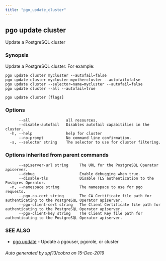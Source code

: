 ```yaml
---
title: "pgo_update_cluster"
---
```

## pgo update cluster

Update a PostgreSQL cluster

### Synopsis

Update a PostgreSQL cluster. For example:

    pgo update cluster mycluster --autofail=false
    pgo update cluster mycluster myothercluster --autofail=false
    pgo update cluster --selector=name=mycluster --autofail=false
    pgo update cluster --all --autofail=true

```
pgo update cluster [flags]
```

### Options

```
      --all                all resources.
      --disable-autofail   Disables autofail capabitilies in the cluster.
  -h, --help               help for cluster
      --no-prompt          No command line confirmation.
  -s, --selector string    The selector to use for cluster filtering.
```

### Options inherited from parent commands

```
      --apiserver-url string     The URL for the PostgreSQL Operator apiserver.
      --debug                    Enable debugging when true.
      --disable-tls              Disable TLS authentication to the Postgres Operator.
  -n, --namespace string         The namespace to use for pgo requests.
      --pgo-ca-cert string       The CA Certificate file path for authenticating to the PostgreSQL Operator apiserver.
      --pgo-client-cert string   The Client Certificate file path for authenticating to the PostgreSQL Operator apiserver.
      --pgo-client-key string    The Client Key file path for authenticating to the PostgreSQL Operator apiserver.
```

### SEE ALSO

* [pgo update](/operatorcli/cli/pgo_update/)	 - Update a pgouser, pgorole, or cluster

###### Auto generated by spf13/cobra on 15-Dec-2019
